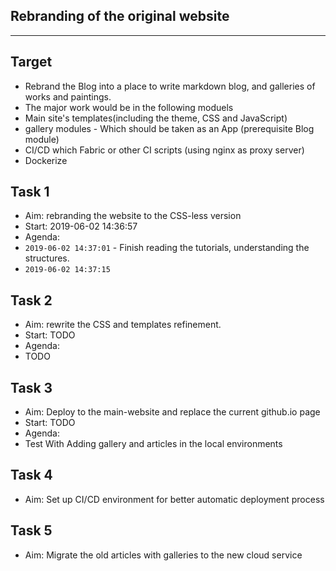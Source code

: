 ## Rebranding of the original website
---
## Target
- Rebrand the Blog into a place to write markdown blog, and galleries of works and paintings.
- The major work would be in the following moduels
 - Main site's templates(including the theme, CSS and JavaScript)
 - gallery modules - Which should be taken as an App (prerequisite Blog module)
 - CI/CD which Fabric or other CI scripts (using nginx as proxy server)
 - Dockerize

## Task 1
- Aim: rebranding the website to the CSS-less version
- Start: 2019-06-02 14:36:57
- Agenda:
 - `2019-06-02 14:37:01` - Finish reading the tutorials, understanding the structures.
 - `2019-06-02 14:37:15`

## Task 2
- Aim: rewrite the CSS and templates refinement.
 - Start: TODO
- Agenda:
 - TODO

## Task 3
- Aim: Deploy to the main-website and replace the current github.io page
 - Start: TODO
- Agenda:
 - Test With Adding gallery and articles in the local environments

 ## Task 4
- Aim: Set up CI/CD environment for better automatic deployment process

 ## Task 5
- Aim: Migrate the old articles with galleries to the new cloud service
 

